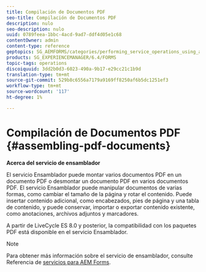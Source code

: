 ```yaml
---
title: Compilación de Documentos PDF
seo-title: Compilación de Documentos PDF
description: nulo
seo-description: nulo
uuid: 0789feea-1bbc-4acd-9ad7-ddf4d05e1c68
contentOwner: admin
content-type: reference
geptopics: SG_AEMFORMS/categories/performing_service_operations_using_apis
products: SG_EXPERIENCEMANAGER/6.4/FORMS
topic-tags: operations
discoiquuid: 3dd2b0d3-6023-490a-9b17-e29cc21c1b9d
translation-type: tm+mt
source-git-commit: 529b8c6556a7179a9169ff8250af6b5dc1251ef3
workflow-type: tm+mt
source-wordcount: '117'
ht-degree: 1%

---
```



# Compilación de Documentos PDF {#assembling-pdf-documents}

**Acerca del servicio de ensamblador**

El servicio Ensamblador puede montar varios documentos PDF en un documento PDF o desmontar un documento PDF en varios documentos PDF. El servicio Ensamblador puede manipular documentos de varias formas, como cambiar el tamaño de la página y rotar el contenido. Puede insertar contenido adicional, como encabezados, pies de página y una tabla de contenido, y puede conservar, importar o exportar contenido existente, como anotaciones, archivos adjuntos y marcadores.

A partir de LiveCycle ES 8.0 y posterior, la compatibilidad con los paquetes PDF está disponible en el servicio Ensamblador.

>[!NOTE]
>
>Para obtener más información sobre el servicio de ensamblador, consulte Referencia de [servicios para AEM Forms](https://www.adobe.com/go/learn_aemforms_services_63).

